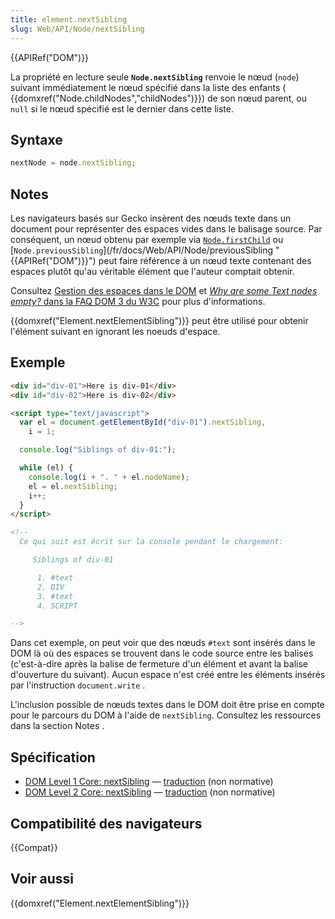 ```yaml
---
title: element.nextSibling
slug: Web/API/Node/nextSibling
---
```


{{APIRef("DOM")}}

La propriété en lecture seule **`Node.nextSibling`** renvoie le nœud (`node`) suivant immédiatement le nœud spécifié dans la liste des enfants ( {{domxref("Node.childNodes","childNodes")}}) de son nœud parent, ou `null` si le nœud spécifié est le dernier dans cette liste.

## Syntaxe

```js
nextNode = node.nextSibling;
```

## Notes

Les navigateurs basés sur Gecko insèrent des nœuds texte dans un document pour représenter des espaces
vides dans le balisage source. Par conséquent, un nœud obtenu par exemple via [`Node.firstChild`](/fr/docs/Web/API/Node/firstChild) ou
[`Node.previousSibling`](/fr/docs/Web/API/Node/previousSibling "{{APIRef("DOM")}}") peut faire référence à un nœud texte contenant des espaces plutôt qu'au véritable élément
que l'auteur comptait obtenir.

Consultez [Gestion des espaces dans le DOM](/fr/docs/Gestion_des_espaces_dans_le_DOM)
et [_Why are some Text nodes empty?_
dans la FAQ DOM 3 du W3C](http://www.w3.org/DOM/faq.html#emptytext) pour plus d'informations.

{{domxref("Element.nextElementSibling")}} peut être utilisé pour obtenir l'élément suivant en ignorant les noeuds d'espace.

## Exemple

```html
<div id="div-01">Here is div-01</div>
<div id="div-02">Here is div-02</div>

<script type="text/javascript">
  var el = document.getElementById("div-01").nextSibling,
    i = 1;

  console.log("Siblings of div-01:");

  while (el) {
    console.log(i + ". " + el.nodeName);
    el = el.nextSibling;
    i++;
  }
</script>

<!--
  Ce qui suit est écrit sur la console pendant le chargement:

     Siblings of div-01

      1. #text
      2. DIV
      3. #text
      4. SCRIPT

-->
```

Dans cet exemple, on peut voir que des nœuds `#text` sont insérés dans le DOM là où des espaces se trouvent dans le code source entre les balises (c'est-à-dire après la balise de fermeture d'un élément et avant la balise d'ouverture du suivant). Aucun espace n'est créé entre les éléments insérés par l'instruction `document.write` .

L'inclusion possible de nœuds textes dans le DOM doit être prise en compte pour le parcours du DOM à l'aide de `nextSibling`. Consultez les ressources dans la section Notes .

## Spécification

- [DOM Level 1 Core: nextSibling](http://www.w3.org/TR/REC-DOM-Level-1/level-one-core.html#attribute-nextSibling) — [traduction](http://xmlfr.org/w3c/TR/REC-DOM-Level-1/level-one-core.html#attribute-nextSibling) (non normative)
- [DOM Level 2 Core: nextSibling](http://www.w3.org/TR/DOM-Level-2-Core/core.html#ID-6AC54C2F) — [traduction](http://www.yoyodesign.org/doc/w3c/dom2/core/core.html#ID-6AC54C2F) (non normative)

## Compatibilité des navigateurs

{{Compat}}

## Voir aussi

{{domxref("Element.nextElementSibling")}}
